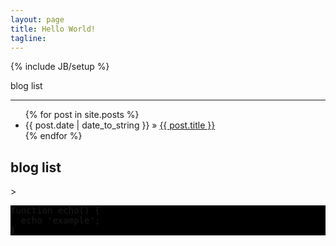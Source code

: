 ```yaml
---
layout: page
title: Hello World!
tagline: 
---
```

{% include JB/setup %}

blog list
_______

<ul class="posts">
  {% for post in site.posts %}
    <li><span>{{ post.date | date_to_string }}</span> &raquo; <a href="{{ BASE_PATH }}{{ post.url }}">{{ post.title }}</a></li>
  {% endfor %}
</ul>

blog list
---------
<script type="text/javascript" src="{{ ASSET_PATH }}/twitter/plugins/syntaxhighlighter_3.0.83/scripts/shBrushPhp.js"></script>>
<div style="background-color:black;">
<pre class="brush: php;">
function echo() {
  echo 'example';
}
</pre>
</div>

